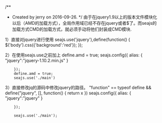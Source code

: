 /**
 * Created by jerry on 2016-09-26.
 */
由于在jquery1.9以上的版本文件模块化以后（AMD的加载方式），全局作用域已经不存在jquery或者$了。而seajs的加载方式CMD的加载方式，就必须手动将他们封装成CMD模块.

1）直接对jquery进行使用
		seajs.use('jquery'),define(function() {	
	    	$('body').css({'background':'red'});
		});
		
2）在使用seajs.use之前加上
		define.amd = true;
		seajs.config({
		    alias: {
		      "jquery":"jquery-1.10.2.min.js"
		    }
			
		});
	 	define.amd = true;
		seajs.use('./main')
3）直接修改jq的源码中修改jquery的路径。
	"function" == typeof define && define("jquery", [], function() {
		return x
	})
		seajs.config({
		    alias: {
		      "jquery":"jquery"
		    }
			
		});
		
		seajs.use('./main');
